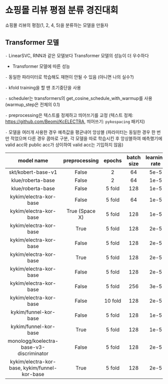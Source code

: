 # 쇼핑몰 리뷰 평점 분류 경진대회

쇼핑몰 리뷰의 평점(1, 2, 4, 5)을 분류하는 모델을 만들자

## Transformer 모델

`-` LinearSVC, RNN과 같은 모델보다 Transformer 모델의 성능이 더 우수하다

- Transformer 모델에 따른 성능

`-` 동일한 파라미터로 학습해도 재현이 안될 수 있음 (아니면 나의 실수?)

`-` kfold training을 할 땐 조기중단을 사용

`-` scheduler는 transformers의 get_cosine_schedule_with_warmup를 사용 (warmup_step은 전체의 0.1)

`-` preprocessing은 텍스트를 정제하고 띄어쓰기를 교정 (텍스트 정제: https://github.com/Beomi/KcELECTRA, 띄어쓰기: `pykospacing` 패키지)

`-` 모델을 여러개 사용한 경우 예측값을 평균내어 앙상블 (파라미터는 동일한 경우 한 번만 적었으며 다른 경우 콤마로 구분, 각 모델을 따로 학습시킨 후 앙상블하여 예측했기에 valid acc와 public acc가 상이하여 valid acc는 기입하지 않음)

|model name|preprocessing|epochs|batch size|learning rate|max len|label smoothing|scheduler|valid acc|public acc|
|:-:|:-:|:-:|:-:|:-:|:-:|:-:|:-:|:-:|:-:|
|skt/kobert-base-v1|False|2|64|5e-5|64|0.05|O|0.68631|0.68344|
|klue/roberta-base|False|2|64|1e-5|50|0.05|X|0.7054|0.68952|
|klue/roberta-base|False|5 fold|128|1e-5|50|0.05|X|0.6958|0.69568|
|kykim/electra-kor-base|False|5 fold|64|1e-5|50|0.05|X|0.7040|0.7064|
|kykim/electra-kor-base|True (Space X)|5 fold|128|1e-5|50|0.05|O|0.7072|0.70512|
|kykim/electra-kor-base|True|5 fold|128|2e-5|50|0.0|O|0.7028|0.7060|
|kykim/electra-kor-base|False|5 fold|128|2e-5|50|0.05|X|0.7033|0.70872|
|kykim/electra-kor-base|True|5 fold|128|2e-5|50|0.05|O|0.7064|0.70728|
|kykim/electra-kor-base|False|5 fold|128|2e-5|50|0.1|X|0.7033|0.70544|
|kykim/electra-kor-base|False|5 fold|256|3e-5|50|0.05|O|0.7048|0.7048|
|kykim/electra-kor-base|False|10 fold|128|2e-5|50|0.05|O|0.7064|0.70496|
|kykim/funnel-kor-base|False|5 fold|128|1e-5|50|0.05|X|0.7017|0.7024|
|kykim/funnel-kor-base|True|5 fold|128|1e-5|50|0.05|O|0.7070|0.70536|
|monologg/koelectra-base-v3-discriminator|False|5 fold|128|2e-5|50|0.05|O|0.6953|0.69432|
|kykim/electra-kor-base, kykim/funnel-kor-base|True|5 fold|128|2e-5|50|0.05|O| |0.71008|
